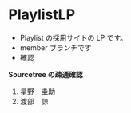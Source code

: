 # PlaylistLP

- Playlist の採用サイトの LP です。
- member ブランチです
- 確認

**Sourcetree の疎通確認**

1.  星野　圭助
2.  渡部　諒
